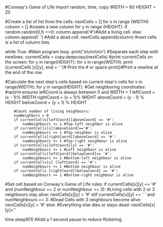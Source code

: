 #Conway's Game of Life
import random, time, copy
WIDTH = 60
HEIGHT = 20

#Create a list of list from the cells:
nextCells = []
for x in range (WIDTH):
    column = [] #create a new column
    for y in range (HEIGHT):
        if random.randint(0,1) ==0:
            column.append('#')#Add a living cell.
        else: column.append(' ') #Add a dead cell.
    nextCells.append(column) #next cells is a list of column lists.

while True: #Main program loop.
    print('\n\n\n\n\n') #Separate each step with newlines.
    currentCells = copy.deepcopy(nextCells)
#print currentCells on the screen:
    for y in range(HEIGHT):
        for x in range(WIDTH):
            print (currentCells [x][y], end = ' ')# Print the # or space
        print()#Print a newline at the end of the row
        
#Calculate the next step's cells based on current step's cells
for x in range(WIDTH):
    for y in range(HEIGHT):
        #Get neighboring coordinates:
        #`%WIDTH` ensures leftCoord is always between 0 and WIDTH = 1
        leftCoord = (x - 1)% WIDTH
        rightCoord = (x + 1)% WIDHT
        aboveCoord = (y - 1) % HEIGHT
        belowCoord = (y + 1) % HEIGHT

        #Count number of living neighbours:
        numNeighbors = 0
        if currentCells[leftCoord][aboveCoord] == '#':
            numNeighbours += 1 #Top-left neighbor is alive
        if currentCells[x][aboveCoord]=='#':
            numNeighbours += 1 #Top neighbor is alive
        if currentCells[rightCoord][aboveCoord] == '#':
            numNeighbours += 1 #Top-right neighbour is alive
        if currentCells[leftCoord][y] == '#':
            numNeighbours += 1 #Left neighbour is alive
        if currentCells[leftCoord][belowCoord]== '#':
            numNeighbours += 1 #Bottom-left neighbour is alive
        if currentCells[x] [leftCoord] == '#':
            numNeighbours += 1 #Bottom neighbour is alive
        if currentCells [rightCoord][belowCoord] == '#':
            numNeighbours += 1 #Bottom-right neighbour is alive

#Set cell based on Conway's Game of LIfe rules:
        if currentCells[x][y] == '#' and (numNeighbour == 2 or numNeighbour == 3):
            #Living cells with 2 or 3 neighbours stay alive:
            nextCells[x][y] = '#'
        elif currentCells[x][y] == ' ' and numNeighbours == 3:
            #Dead Cells with 3 neighbours become alive:
            nextCells[x][y] = '#'
        else:
            #Everything else dies or stays dead:
            nextCells[x][y]=''

time.sleep9(1) #Add a 1 second pause to reduce flickering
        
    
        
